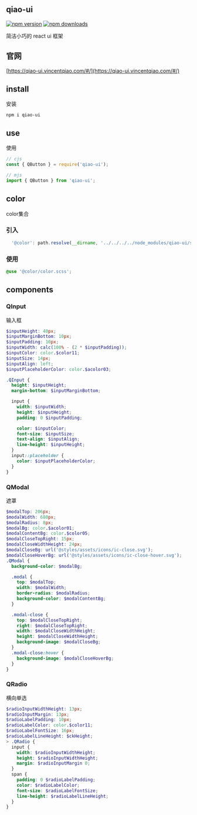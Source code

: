 ## qiao-ui

[![npm version](https://img.shields.io/npm/v/qiao-ui.svg?style=flat-square)](https://www.npmjs.org/package/qiao-ui)
[![npm downloads](https://img.shields.io/npm/dm/qiao-ui.svg?style=flat-square)](https://npm-stat.com/charts.html?package=qiao-ui)

简洁小巧的 react ui 框架

## 官网

[https://qiao-ui.vincentqiao.com/#/](https://qiao-ui.vincentqiao.com/#/)

## install

安装

```shell
npm i qiao-ui
```

## use

使用

```javascript
// cjs
const { QButton } = require('qiao-ui');

// mjs
import { QButton } from 'qiao-ui';
```

## color

color集合

### 引入

```javascript
  '@color': path.resolve(__dirname, '../../../../node_modules/qiao-ui/src/q'),
```

### 使用

```scss
@use '@color/color.scss';
```

## components

### QInput

输入框

```scss
$inputHeight: 40px;
$inputMarginBottom: 10px;
$inputPadding: 10px;
$inputWidth: calc(100% - (2 * $inputPadding));
$inputColor: color.$color11;
$inputSize: 14px;
$inputAlign: left;
$inputPlaceholderColor: color.$acolor03;

.QInput {
  height: $inputHeight;
  margin-bottom: $inputMarginBottom;

  input {
    width: $inputWidth;
    height: $inputHeight;
    padding: 0 $inputPadding;

    color: $inputColor;
    font-size: $inputSize;
    text-align: $inputAlign;
    line-height: $inputHeight;
  }
  input::placeholder {
    color: $inputPlaceholderColor;
  }
}
```

### QModal

遮罩

```scss
$modalTop: 206px;
$modalWidth: 680px;
$modalRadius: 8px;
$modalBg: color.$acolor01;
$modalContentBg: color.$color05;
$modalCloseTopRight: 15px;
$modalCloseWidthHeight: 24px;
$modalCloseBg: url('@styles/assets/icons/ic-close.svg');
$modalCloseHoverBg: url('@styles/assets/icons/ic-close-hover.svg');
.QModal {
  background-color: $modalBg;

  .modal {
    top: $modalTop;
    width: $modalWidth;
    border-radius: $modalRadius;
    background-color: $modalContentBg;
  }

  .modal-close {
    top: $modalCloseTopRight;
    right: $modalCloseTopRight;
    width: $modalCloseWidthHeight;
    height: $modalCloseWidthHeight;
    background-image: $modalCloseBg;
  }
  .modal-close:hover {
    background-image: $modalCloseHoverBg;
  }
}
```

### QRadio

横向单选

```scss
$radioInputWidthHeight: 13px;
$radioInputMargin: 13px;
$radioLabelPadding: 10px;
$radioLabelColor: color.$color11;
$radioLabelFontSize: 16px;
$radioLabelLineHeight: $ckHeight;
> .QRadio {
  input {
    width: $radioInputWidthHeight;
    height: $radioInputWidthHeight;
    margin: $radioInputMargin 0;
  }
  span {
    padding: 0 $radioLabelPadding;
    color: $radioLabelColor;
    font-size: $radioLabelFontSize;
    line-height: $radioLabelLineHeight;
  }
}
```
